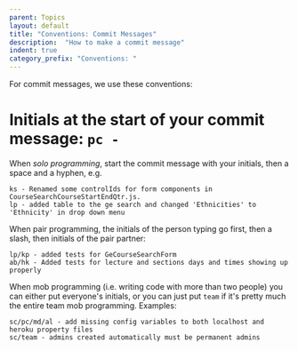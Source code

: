 ```yaml
---
parent: Topics
layout: default
title: "Conventions: Commit Messages"
description:  "How to make a commit message"
indent: true
category_prefix: "Conventions: "
---
```


For commit messages, we use these conventions:

# Initials at the start of your commit message: `pc - `

When *solo programming*, start the commit message with your initials, then a space and a hyphen, e.g.

```
ks - Renamed some controlIds for form components in CourseSearchCourseStartEndQtr.js.
lp - added table to the ge search and changed 'Ethnicities' to 'Ethnicity' in drop down menu
```

When pair programming, the initials of the person typing go first, then a slash, then initials of the pair partner:

```
lp/kp - added tests for GeCourseSearchForm
ab/hk - Added tests for lecture and sections days and times showing up properly
```

When mob programming (i.e. writing code with more than two people) you can either put everyone's initials, or you can just put `team`
if it's pretty much the entire team mob programming.  Examples:

```
sc/pc/md/al - add missing config variables to both localhost and heroku property files
sc/team - admins created automatically must be permanent admins
```
